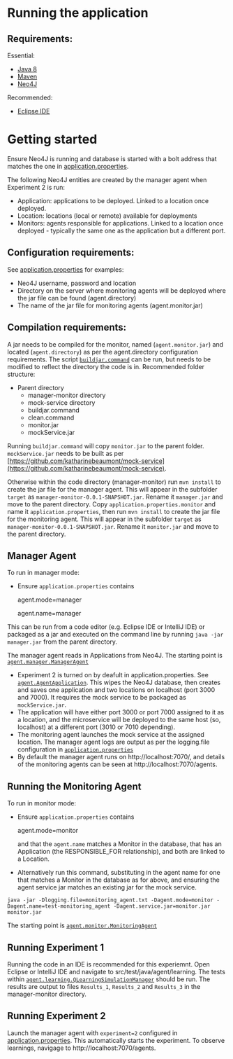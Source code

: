 # Running the application

## Requirements:

Essential:
- [Java 8](https://www.oracle.com/ie/java/technologies/javase/javase-jdk8-downloads.html)
- [Maven](http://maven.apache.org/download.cgi)
- [Neo4J](https://neo4j.com/download-neo4j-now/?utm_source=google&utm_medium=cpc&utm_campaign=uk-search-branded&utm_adgroup=neo4j-desktop&gclid=EAIaIQobChMI3sCOhOm97AIVCbrtCh3zJwzSEAAYASABEgLGF_D_BwE)

Recommended:
- [Eclipse IDE](https://www.eclipse.org/ide/)

# Getting started

Ensure Neo4J is running and database is started with a bolt address that matches the one in [application.properties](https://github.com/katharinebeaumont/manager-monitor/blob/master/src/main/resources/application.properties).

The following Neo4J entities are created by the manager agent when Experiment 2 is run:
- Application: applications to be deployed. Linked to a location once deployed.
- Location: locations (local or remote) available for deployments
- Monitors: agents responsible for applications. Linked to a location once deployed - typically the same one as the application but a different port. 

## Configuration requirements:

See [application.properties](https://github.com/katharinebeaumont/manager-monitor/blob/master/src/main/resources/application.properties) for examples:
 - Neo4J username, password and location
 - Directory on the server where monitoring agents will be deployed where the jar file can be found (agent.directory)
 - The name of the jar file for monitoring agents (agent.monitor.jar)

## Compilation requirements:

A jar needs to be compiled for the monitor, named (`agent.monitor.jar`) and located (`agent.directory`) as per the agent.directory configuration requirements. The script [`buildjar.command`](https://github.com/katharinebeaumont/manager-monitor/blob/master/buildjar.command) can be run, but needs to be modified to reflect the directory the code is in. Recommended folder structure:

   - Parent directory
    	- manager-monitor directory
      - mock-service directory
       - buildjar.command
       - clean.command
       - monitor.jar
       - mockService.jar
 
Running `buildjar.command` will copy `monitor.jar` to the parent folder. `mockService.jar` needs to be built as per [https://github.com/katharinebeaumont/mock-service](https://github.com/katharinebeaumont/mock-service).

Otherwise within the code directory (manager-monitor) run `mvn install` to create the jar file for the manager agent. This will appear in the subfolder `target` as `manager-monitor-0.0.1-SNAPSHOT.jar`. Rename it `manager.jar` and move to the parent directory.
Copy `application.properties.monitor` and name it `application.properties`, then run `mvn install` to create the jar file for the monitoring agent. This will appear in the subfolder `target` as `manager-monitor-0.0.1-SNAPSHOT.jar`. Rename it `monitor.jar` and move to the parent directory.

## Manager Agent

To run in manager mode:
- Ensure `application.properties` contains

    agent.mode=manager
    
    agent.name=manager

This can be run from a code editor (e.g. Eclipse IDE or IntelliJ IDE) or packaged as a jar and executed on the command line by running `java -jar manager.jar` from the parent directory.

The manager agent reads in Applications from Neo4J. The starting point is [`agent.manager.ManagerAgent`](https://github.com/katharinebeaumont/manager-monitor/blob/master/src/main/java/agent/AgentApplication.java)

 - Experiment 2 is turned on by deafult in application.properties. See [`agent.AgentApplication`](https://github.com/katharinebeaumont/manager-monitor/blob/master/src/main/java/agent/AgentApplication.java). This wipes the Neo4J database, then creates and saves one application and two locations on localhost (port 3000 and 7000). It requires the mock service to be packaged as `mockService.jar`.
 - The application will have either port 3000 or port 7000 assigned to it as a location, and the microservice will be deployed to the same host (so, localhost) at a different port (3010 or 7010 depending).
 - The monitoring agent launches the mock service at the assigned location. The manager agent logs are output as per the logging.file configuration in [`application.properties`](https://github.com/katharinebeaumont/manager-monitor/blob/master/src/main/resources/application.properties)
 - By default the manager agent runs on http://localhost:7070/, and details of the monitoring agents can be seen at http://localhost:7070/agents.

## Running the Monitoring Agent

To run in monitor mode:
- Ensure `application.properties` contains

    agent.mode=monitor
    
  and that the `agent.name` matches a Monitor in the database, that has an Application (the RESPONSIBLE_FOR relationship), and both are linked to a Location.
  
- Alternatively run this command, substituting in the agent name for one that matches a Monitor in the database as for above, and ensuring the agent service jar matches an existing jar for the mock service.

`java -jar -Dlogging.file=monitoring_agent.txt -Dagent.mode=monitor -Dagent.name=test-monitoring_agent -Dagent.service.jar=monitor.jar monitor.jar`

 The starting point is [`agent.monitor.MonitoringAgent`](https://github.com/katharinebeaumont/manager-monitor/blob/master/src/main/java/agent/monitor/MonitoringAgent.java)

## Running Experiment 1

Running the code in an IDE is recommended for this experiemnt. Open Eclipse or IntelliJ IDE and navigate to src/test/java/agent/learning. The tests within [`agent.learning.QLearningSimulationManager`](https://github.com/katharinebeaumont/manager-monitor/blob/master/src/test/java/agent/learning/QLearningSimulationManager.java) should be run. The results are output to files `Results_1`, `Results_2` and `Results_3` in the manager-monitor directory.

## Running Experiment 2

Launch the manager agent with `experiment=2` configured in [application.properties](https://github.com/katharinebeaumont/manager-monitor/blob/master/src/main/resources/application.properties). This automatically starts the experiment. To observe learnings, navigage to http://localhost:7070/agents.
